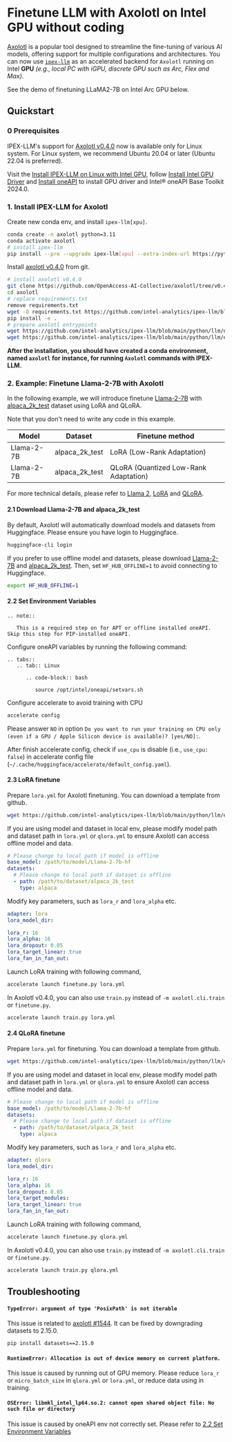 # Finetune LLM with Axolotl on Intel GPU without coding

[Axolotl](https://github.com/OpenAccess-AI-Collective/axolotl) is a popular tool designed to streamline the fine-tuning of various AI models, offering support for multiple configurations and architectures. You can now use [`ipex-llm`](https://github.com/intel-analytics/ipex-llm) as an accelerated backend for `Axolotl` running on Intel **GPU** *(e.g., local PC with iGPU, discrete GPU such as Arc, Flex and Max)*.

See the demo of finetuning LLaMA2-7B on Intel Arc GPU below.

## Quickstart

### 0 Prerequisites

IPEX-LLM's support for [Axolotl v0.4.0](https://github.com/OpenAccess-AI-Collective/axolotl/tree/v0.4.0) now is available only for Linux system. For Linux system, we recommend Ubuntu 20.04 or later (Ubuntu 22.04 is preferred).

Visit the [Install IPEX-LLM on Linux with Intel GPU](https://ipex-llm.readthedocs.io/en/latest/doc/LLM/Quickstart/install_linux_gpu.html), follow [Install Intel GPU Driver](https://ipex-llm.readthedocs.io/en/latest/doc/LLM/Quickstart/install_linux_gpu.html#install-intel-gpu-driver) and [Install oneAPI](https://ipex-llm.readthedocs.io/en/latest/doc/LLM/Quickstart/install_linux_gpu.html#install-oneapi) to install GPU driver and Intel® oneAPI Base Toolkit 2024.0.

### 1. Install IPEX-LLM for Axolotl

Create new conda env, and install `ipex-llm[xpu]`.

```bash
conda create -n axolotl python=3.11
conda activate axolotl
# install ipex-llm
pip install --pre --upgrade ipex-llm[xpu] --extra-index-url https://pytorch-extension.intel.com/release-whl/stable/xpu/us/
```

Install [axolotl v0.4.0](https://github.com/OpenAccess-AI-Collective/axolotl/tree/v0.4.0) from git.

```bash
# install axolotl v0.4.0
git clone https://github.com/OpenAccess-AI-Collective/axolotl/tree/v0.4.0
cd axolotl
# replace requirements.txt
remove requirements.txt
wget -O requirements.txt https://github.com/intel-analytics/ipex-llm/blob/main/python/llm/example/GPU/LLM-Finetuning/axolotl/requirements-xpu.txt
pip install -e .
# prepare axolotl entrypoints
wget https://github.com/intel-analytics/ipex-llm/blob/main/python/llm/example/GPU/LLM-Finetuning/axolotl/finetune.py
wget https://github.com/intel-analytics/ipex-llm/blob/main/python/llm/example/GPU/LLM-Finetuning/axolotl/train.py
```

**After the installation, you should have created a conda environment, named `axolotl` for instance, for running `Axolotl` commands with IPEX-LLM.**

### 2. Example: Finetune Llama-2-7B with Axolotl

In the following example, we will introduce finetune [Llama-2-7B](https://huggingface.co/meta-llama/Llama-2-7b) with [alpaca_2k_test](https://huggingface.co/datasets/mhenrichsen/alpaca_2k_test) dataset using LoRA and QLoRA.

Note that you don't need to write any code in this example.

| Model | Dataset | Finetune method |
|-------|-------|-------|
| Llama-2-7B | alpaca_2k_test | LoRA (Low-Rank Adaptation)  |
| Llama-2-7B | alpaca_2k_test | QLoRA (Quantized Low-Rank Adaptation) |

For more technical details, please refer to [Llama 2](https://arxiv.org/abs/2307.09288), [LoRA](https://arxiv.org/abs/2307.09288) and [QLoRA](https://arxiv.org/abs/2305.14314).

#### 2.1 Download Llama-2-7B and alpaca_2k_test

By default, Axolotl will automatically download models and datasets from Huggingface. Please ensure you have login to Huggingface.

```bash
huggingface-cli login
```

If you prefer to use offline model and datasets, please download [Llama-2-7B](https://huggingface.co/meta-llama/Llama-2-7b) and [alpaca_2k_test](https://huggingface.co/datasets/mhenrichsen/alpaca_2k_test). Then, set `HF_HUB_OFFLINE=1` to avoid connecting to Huggingface.

```bash
export HF_HUB_OFFLINE=1
```

#### 2.2 Set Environment Variables

```eval_rst
.. note::

   This is a required step on for APT or offline installed oneAPI. Skip this step for PIP-installed oneAPI.
```

Configure oneAPI variables by running the following command:

```eval_rst
.. tabs::
   .. tab:: Linux

      .. code-block:: bash

         source /opt/intel/oneapi/setvars.sh

```

Configure accelerate to avoid training with CPU

```bash
accelerate config
```

Please answer `NO` in option `Do you want to run your training on CPU only (even if a GPU / Apple Silicon device is available)? [yes/NO]:`.

After finish accelerate config, check if `use_cpu` is disable (i.e., `use_cpu: false`) in accelerate config file (`~/.cache/huggingface/accelerate/default_config.yaml`).

#### 2.3 LoRA finetune

Prepare `lora.yml` for Axolotl finetuning. You can download a template from github.

```bash
wget https://github.com/intel-analytics/ipex-llm/blob/main/python/llm/example/GPU/LLM-Finetuning/axolotl/lora.yml
```

If you are using model and dataset in local env, please modify model path and dataset path in `lora.yml` or `qlora.yml` to ensure Axolotl can access offline model and data.

```yaml
# Please change to local path if model is offline
base_model: /path/to/model/Llama-2-7b-hf
datasets:
  # Please change to local path if dataset is offline
  - path: /path/to/dataset/alpaca_2k_test
    type: alpaca
```

Modify key parameters, such as `lora_r` and `lora_alpha` etc.

```yaml
adapter: lora
lora_model_dir:

lora_r: 16
lora_alpha: 16
lora_dropout: 0.05
lora_target_linear: true
lora_fan_in_fan_out:
```

Launch LoRA training with following command,
```bash
accelerate launch finetune.py lora.yml
```

In Axolotl v0.4.0, you can also use `train.py` instead of `-m axolotl.cli.train` or `finetune.py`.

```bash
accelerate launch train.py lora.yml
```

#### 2.4 QLoRA finetune

Prepare `lora.yml` for finetuning. You can download a template from github.

```bash
wget https://github.com/intel-analytics/ipex-llm/blob/main/python/llm/example/GPU/LLM-Finetuning/axolotl/qlora.yml
```

If you are using model and dataset in local env, please modify model path and dataset path in `lora.yml` or `qlora.yml` to ensure Axolotl can access offline model and data.

```yaml
# Please change to local path if model is offline
base_model: /path/to/model/Llama-2-7b-hf
datasets:
  # Please change to local path if dataset is offline
  - path: /path/to/dataset/alpaca_2k_test
    type: alpaca
```

Modify key parameters, such as `lora_r` and `lora_alpha` etc.

```yaml
adapter: qlora
lora_model_dir:

lora_r: 16
lora_alpha: 16
lora_dropout: 0.05
lora_target_modules:
lora_target_linear: true
lora_fan_in_fan_out:
```

Launch LoRA training with following command,
```bash
accelerate launch finetune.py qlora.yml
```

In Axolotl v0.4.0, you can also use `train.py` instead of `-m axolotl.cli.train` or `finetune.py`.

```bash
accelerate launch train.py qlora.yml
```

## Troubleshooting

#### `TypeError: argument of type 'PosixPath' is not iterable`

This issue is related to [axolotl #1544](https://github.com/OpenAccess-AI-Collective/axolotl/issues/1544). It can be fixed by downgrading datasets to 2.15.0.

```bash
pip install datasets==2.15.0
```

#### `RuntimeError: Allocation is out of device memory on current platform.`

This issue is caused by running out of GPU memory. Please reduce `lora_r` or `micro_batch_size` in `qlora.yml` or `lora.yml`, or reduce data using in training.

#### `OSError: libmkl_intel_lp64.so.2: cannot open shared object file: No such file or directory`

This issue is caused by oneAPI env not correctly set. Please refer to [2.2 Set Environment Variables](#22-set-environment-variables)
